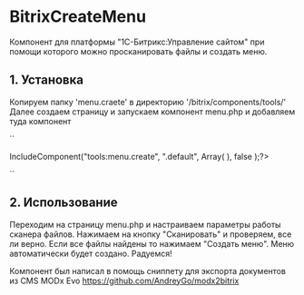 BitrixCreateMenu
================

Компонент для платформы "1С-Битрикс:Управление сайтом" при помощи которого можно просканировать файлы и создать меню.

## 1. Установка
Копируем папку 'menu.craete' в директорию '/bitrix/components/tools/'
Далее создаем страницу и запускаем компонент menu.php и добавляем туда компонент

``
<?$APPLICATION->IncludeComponent("tools:menu.create", ".default", Array( ),
  false
);?>
``

## 2. Использование
Переходим на страницу menu.php и настраиваем параметры работы сканера файлов. Нажимаем на кнопку "Сканировать" и проверяем, все ли верно. Если все файлы найдены то нажимаем "Создать меню". Меню автоматически будет создано. Радуемся!

Компонент был написал в помощь сниппету для экспорта документов из  CMS MODx Evo
https://github.com/AndreyGo/modx2bitrix